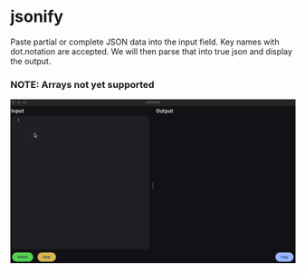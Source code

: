 # jsonify

Paste partial or complete JSON data into the input field.  Key names with dot.notation are accepted.  We will then 
parse that into true json and display the output.

### NOTE: Arrays not yet supported

![Demo Gif](static/demo.gif)
